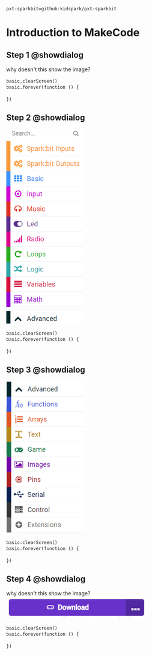 ```package
pxt-sparkbit=github:kidspark/pxt-sparkbit
```

# Introduction to MakeCode

## Step 1 @showdialog

why doesn't this show the image?

```blocks
basic.clearScreen()
basic.forever(function () {
	
})
```
## Step 2 @showdialog

![toolbox](/assets/1-2-makecode-toolbox.png)

```blocks
basic.clearScreen()
basic.forever(function () {
	
})
```

## Step 3 @showdialog

![toolbox advanced](/assets/1-2-makecode-toolbox-advanced.png)

```blocks
basic.clearScreen()
basic.forever(function () {
	
})
```

## Step 4 @showdialog

why doesn't this show the image?
![webusb](assets/1-2-makecode-webusb.png)

```blocks
basic.clearScreen()
basic.forever(function () {
	
})
```